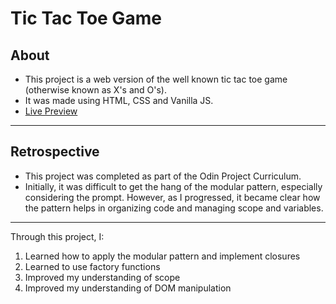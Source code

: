 # Tic Tac Toe Game
## About
- This project is a web version of the well known tic tac toe game (otherwise known as X's and O's).
- It was made using HTML, CSS and Vanilla JS.
- [Live Preview](https://tobiaoy.github.io/tic-tac-toe/)

---

## Retrospective
- This project was completed as part of the Odin Project Curriculum.
- Initially, it was difficult to get the hang of the modular pattern, especially considering the prompt.
However, as I progressed, it became clear how the pattern helps in organizing code and managing scope and variables.

---

Through this project, I: 
1. Learned how to apply the modular pattern and implement closures
2. Learned to use factory functions
3. Improved my understanding of scope
4. Improved my understanding of DOM manipulation

